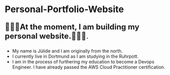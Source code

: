 # Personal-Portfolio-Website 


<p style="font-size: 24px;">👷🏼‍♀️<b>At the moment, I am building my personal website.</b>👩🏼‍🏭.</p>



 - My name is Jülide and I am originally from the north. 
 - I currently live in Dortmund as I am studying in the Ruhrpott. 
 - I am in the process of furthering my education to become a Devops Engineer. I have already passed the AWS Cloud Practitioner certification.

